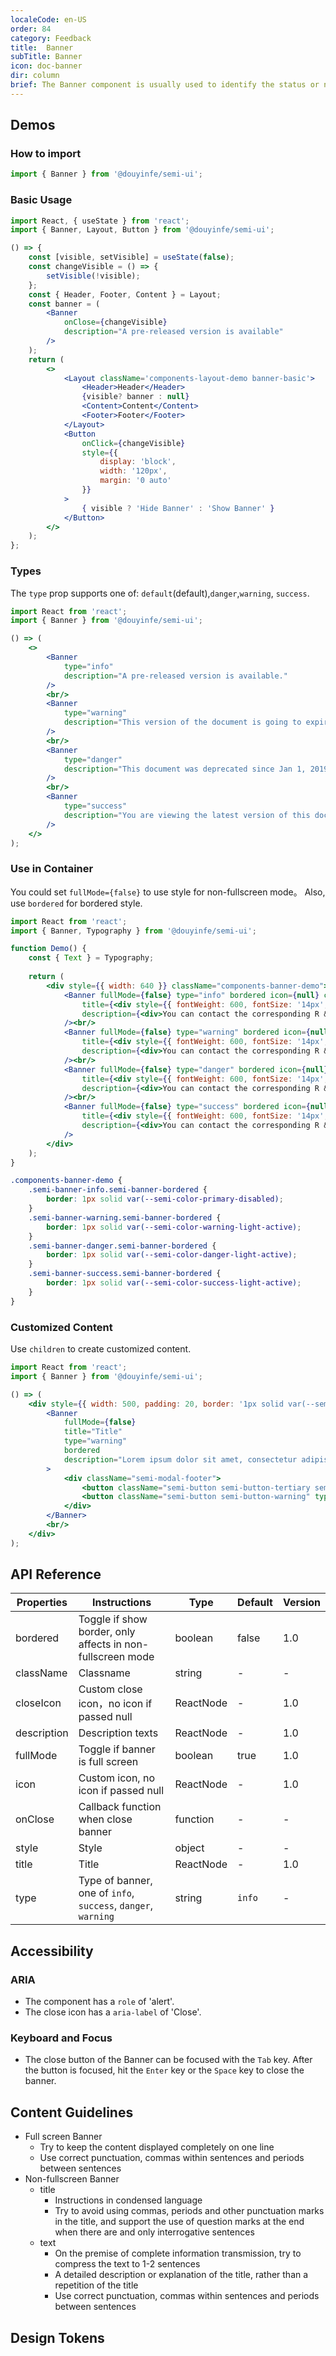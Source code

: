 ```yaml
---
localeCode: en-US
order: 84
category: Feedback
title:  Banner
subTitle: Banner
icon: doc-banner
dir: column
brief: The Banner component is usually used to identify the status or notification of the full page. It is usually resident and requires the user to close it initiatively.
---
```



## Demos

### How to import

```jsx import
import { Banner } from '@douyinfe/semi-ui';
```

### Basic Usage

```jsx live=true dir="column"
import React, { useState } from 'react';
import { Banner, Layout, Button } from '@douyinfe/semi-ui';

() => {
    const [visible, setVisible] = useState(false);
    const changeVisible = () => {
        setVisible(!visible);
    };
    const { Header, Footer, Content } = Layout;
    const banner = (
        <Banner 
            onClose={changeVisible}
            description="A pre-released version is available"
        />
    );
    return (
        <>
            <Layout className='components-layout-demo banner-basic'>
                <Header>Header</Header>
                {visible? banner : null}
                <Content>Content</Content>
                <Footer>Footer</Footer>
            </Layout>
            <Button
                onClick={changeVisible}
                style={{
                    display: 'block',
                    width: '120px',
                    margin: '0 auto'
                }}
            >
                { visible ? 'Hide Banner' : 'Show Banner' }
            </Button>
        </>
    );
};
```

### Types

The `type` prop supports one of: `default`(default),`danger`,`warning`, `success`.

```jsx live=true dir="column"
import React from 'react';
import { Banner } from '@douyinfe/semi-ui';

() => (
    <>
        <Banner 
            type="info"
            description="A pre-released version is available."
        />
        <br/>
        <Banner 
            type="warning"
            description="This version of the document is going to expire after 4 days."
        />
        <br/>
        <Banner 
            type="danger"
            description="This document was deprecated since Jan 1, 2019."
        />
        <br/>
        <Banner 
            type="success"
            description="You are viewing the latest version of this document."
        />
    </>
);
```


### Use in Container
You could set  `fullMode={false}` to use style for non-fullscreen mode。
Also, use `bordered` for bordered style.

```jsx live=true dir="column"
import React from 'react';
import { Banner, Typography } from '@douyinfe/semi-ui';

function Demo() {
    const { Text } = Typography;
  
    return (
        <div style={{ width: 640 }} className="components-banner-demo">
            <Banner fullMode={false} type="info" bordered icon={null} closeIcon={null}
                title={<div style={{ fontWeight: 600, fontSize: '14px', lineHeight: '20px' }}>{`Don't know AppKey?`}</div>}
                description={<div>You can contact the corresponding R & D students to confirm whether you have applied for an application on <Text link={{ href: 'https://semi.design/' }}>the application cloud platform</Text> , and fill in the corresponding information.</div>}
            /><br/>
            <Banner fullMode={false} type="warning" bordered icon={null} closeIcon={null}
                title={<div style={{ fontWeight: 600, fontSize: '14px', lineHeight: '20px' }}>{`Don't know AppKey?`}</div>}
                description={<div>You can contact the corresponding R & D students to confirm whether you have applied for an application on <Text link={{ href: 'https://semi.design/' }}>the application cloud platform</Text> , and fill in the corresponding information.</div>}
            /><br/>
            <Banner fullMode={false} type="danger" bordered icon={null} closeIcon={null}
                title={<div style={{ fontWeight: 600, fontSize: '14px', lineHeight: '20px' }}>{`Don't know AppKey?`}</div>}
                description={<div>You can contact the corresponding R & D students to confirm whether you have applied for an application on <Text link={{ href: 'https://semi.design/' }}>the application cloud platform</Text> , and fill in the corresponding information.</div>}
            /><br/>
            <Banner fullMode={false} type="success" bordered icon={null} closeIcon={null}
                title={<div style={{ fontWeight: 600, fontSize: '14px', lineHeight: '20px' }}>{`Don't know AppKey?`}</div>}
                description={<div>You can contact the corresponding R & D students to confirm whether you have applied for an application on <Text link={{ href: 'https://semi.design/' }}>the application cloud platform</Text> , and fill in the corresponding information.</div>}
            />
        </div>
    );
}
```

```css
.components-banner-demo {
    .semi-banner-info.semi-banner-bordered {
        border: 1px solid var(--semi-color-primary-disabled);
    }
    .semi-banner-warning.semi-banner-bordered {
        border: 1px solid var(--semi-color-warning-light-active);
    }
    .semi-banner-danger.semi-banner-bordered {
        border: 1px solid var(--semi-color-danger-light-active);
    }
    .semi-banner-success.semi-banner-bordered {
        border: 1px solid var(--semi-color-success-light-active);
    }
}
```

### Customized Content
Use `children` to create customized content.
```jsx live=true dir="column"
import React from 'react';
import { Banner } from '@douyinfe/semi-ui';

() => (
    <div style={{ width: 500, padding: 20, border: '1px solid var(--semi-color-border)' }}>
        <Banner
            fullMode={false}
            title="Title"
            type="warning"
            bordered
            description="Lorem ipsum dolor sit amet, consectetur adipiscing elit, sed do eiusmod tempor incididunt ut labore et dolore magna aliqua. Ut enim ad minim veniam, quis nostrud exercitation ullamco laboris nisi ut aliquip ex ea commodo consequat"
        >
            <div className="semi-modal-footer">
                <button className="semi-button semi-button-tertiary semi-button-light" type="button">No, thanks.</button>
                <button className="semi-button semi-button-warning" type="button">Sounds great!</button>
            </div>
        </Banner>
        <br/>
    </div>
);
```

## API Reference

| Properties | Instructions                                                                             | Type     | Default               | Version | 
| ---------- | ---------------------------------------------------------------------------------------- | -------- | --------------------- | --- |
| bordered | Toggle if show border, only affects in non-fullscreen mode | boolean | false | 1.0 |
| className | Classname | string | - |- |
| closeIcon | Custom close icon，no icon if passed null | ReactNode | - | 1.0 |
| description | Description texts | ReactNode | - | 1.0 |
| fullMode| Toggle if banner is full screen | boolean | true | 1.0 |
| icon | Custom icon, no icon if passed null | ReactNode | - | 1.0 |
| onClose | Callback function when close banner | function | - |- |
| style | Style | object | - |- |
| title | Title | ReactNode | - | 1.0 |
| type | Type of banner, one of `info`, `success`, `danger`, `warning` | string | `info` | - |

## Accessibility

### ARIA

- The component has a `role` of 'alert'.
- The close icon has a `aria-label` of 'Close'.

### Keyboard and Focus

- The close button of the Banner can be focused with the `Tab` key. After the button is focused, hit the `Enter` key or the `Space` key to close the banner.

## Content Guidelines

- Full screen Banner
  - Try to keep the content displayed completely on one line
  - Use correct punctuation, commas within sentences and periods between sentences
- Non-fullscreen Banner
  - title
    - Instructions in condensed language
    - Try to avoid using commas, periods and other punctuation marks in the title, and support the use of question marks at the end when there are and only interrogative sentences
  - text
    - On the premise of complete information transmission, try to compress the text to 1-2 sentences
    - A detailed description or explanation of the title, rather than a repetition of the title
    - Use correct punctuation, commas within sentences and periods between sentences

## Design Tokens

<DesignToken/>